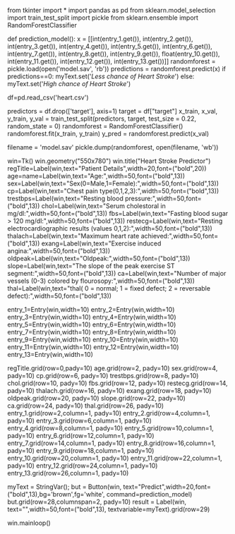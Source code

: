 from tkinter import *
import pandas as pd
from sklearn.model_selection import train_test_split
import pickle
from sklearn.ensemble import RandomForestClassifier

def prediction_model():
    x = [[int(entry_1.get()), int(entry_2.get()), int(entry_3.get()), int(entry_4.get()), int(entry_5.get()), int(entry_6.get()), int(entry_7.get()), int(entry_8.get()), int(entry_9.get()), float(entry_10.get()), int(entry_11.get()), int(entry_12.get()), int(entry_13.get())]]
    randomforest = pickle.load(open('model.sav', 'rb'))
    predictions = randomforest.predict(x)
    if predictions==0:
        myText.set('*Less chance of Heart Stroke*')
    else:
        myText.set('*High chance of Heart Stroke*')

df=pd.read_csv('heart.csv')

predictors = df.drop(['target'], axis=1)
target = df["target"]
x_train, x_val, y_train, y_val = train_test_split(predictors, target, test_size = 0.22, random_state = 0)
randomforest = RandomForestClassifier()
randomforest.fit(x_train, y_train)
y_pred = randomforest.predict(x_val)

filename = 'model.sav'
pickle.dump(randomforest, open(filename, 'wb'))

win=Tk()
win.geometry("550x780")
win.title("Heart Stroke Predictor")
regTitle=Label(win,text="Patient Details",width=20,font=("bold",20))
age=name=Label(win,text="Age:",width=50,font=("bold",13))
sex=Label(win,text="Sex(0=Male,1=Female):",width=50,font=("bold",13))
cp=Label(win,text="Chest pain type(0,1,2,3):",width=50,font=("bold",13))
trestbps=Label(win,text="Resting blood pressure:",width=50,font=("bold",13))
chol=Label(win,text="Serum cholestoral in mg/dl:",width=50,font=("bold",13))
fbs=Label(win,text="Fasting blood sugar > 120 mg/dl:",width=50,font=("bold",13))
restecg=Label(win,text="Resting electrocardiographic results (values 0,1,2):",width=50,font=("bold",13))
thalach=Label(win,text="Maximum heart rate achieved:",width=50,font=("bold",13))
exang=Label(win,text="Exercise induced angina:",width=50,font=("bold",13))
oldpeak=Label(win,text="Oldpeak:",width=50,font=("bold",13))
slope=Label(win,text="The slope of the peak exercise ST segment:",width=50,font=("bold",13))
ca=Label(win,text="Number of major vessels (0-3) colored by flourosopy:",width=50,font=("bold",13))
thal=Label(win,text="thal( 0 = normal; 1 = fixed defect; 2 = reversable defect):",width=50,font=("bold",13))

entry_1=Entry(win,width=10)
entry_2=Entry(win,width=10)
entry_3=Entry(win,width=10)
entry_4=Entry(win,width=10)
entry_5=Entry(win,width=10)
entry_6=Entry(win,width=10)
entry_7=Entry(win,width=10)
entry_8=Entry(win,width=10)
entry_9=Entry(win,width=10)
entry_10=Entry(win,width=10)
entry_11=Entry(win,width=10)
entry_12=Entry(win,width=10)
entry_13=Entry(win,width=10)

regTitle.grid(row=0,pady=10)
age.grid(row=2, pady=10)
sex.grid(row=4, pady=10)
cp.grid(row=6, pady=10)
trestbps.grid(row=8, pady=10)
chol.grid(row=10, pady=10)
fbs.grid(row=12, pady=10)
restecg.grid(row=14, pady=10)
thalach.grid(row=16, pady=10)
exang.grid(row=18, pady=10)
oldpeak.grid(row=20, pady=10)
slope.grid(row=22, pady=10)
ca.grid(row=24, pady=10)
thal.grid(row=26, pady=10)
entry_1.grid(row=2,column=1, pady=10)
entry_2.grid(row=4,column=1, pady=10)
entry_3.grid(row=6,column=1, pady=10)
entry_4.grid(row=8,column=1, pady=10)
entry_5.grid(row=10,column=1, pady=10)
entry_6.grid(row=12,column=1, pady=10)
entry_7.grid(row=14,column=1, pady=10)
entry_8.grid(row=16,column=1, pady=10)
entry_9.grid(row=18,column=1, pady=10)
entry_10.grid(row=20,column=1, pady=10)
entry_11.grid(row=22,column=1, pady=10)
entry_12.grid(row=24,column=1, pady=10)
entry_13.grid(row=26,column=1, pady=10)

myText = StringVar();
but = Button(win, text="Predict",width=20,font=("bold",13),bg='brown',fg='white', command=prediction_model)
but.grid(row=28,columnspan=2, pady=10)
result = Label(win, text="",width=50,font=("bold",13), textvariable=myText).grid(row=29)

win.mainloop()
